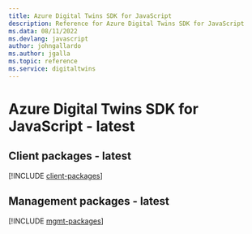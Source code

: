 ```yaml
---
title: Azure Digital Twins SDK for JavaScript
description: Reference for Azure Digital Twins SDK for JavaScript
ms.data: 08/11/2022
ms.devlang: javascript
author: johngallardo
ms.author: jgalla
ms.topic: reference
ms.service: digitaltwins
---
```

# Azure Digital Twins SDK for JavaScript - latest

## Client packages - latest
[!INCLUDE [client-packages](digital-twins-client-index.md)]
## Management packages - latest
[!INCLUDE [mgmt-packages](digital-twins-mgmt-index.md)]